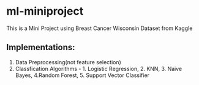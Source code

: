 # ml-miniproject
This is a Mini Project using Breast Cancer Wisconsin Dataset from Kaggle
## Implementations:
1. Data Preprocessing(not feature selection)
2. Classfication Algorithms - 1. Logistic Regression, 2. KNN, 3. Naive Bayes, 4.Random Forest, 5. Support Vector Classifier
